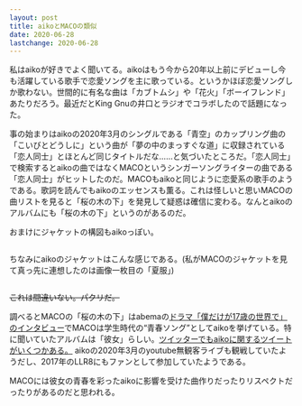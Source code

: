 ```yaml
---
layout: post
title: aikoとMACOの類似
date: 2020-06-28
lastchange: 2020-06-28
---
```


私はaikoが好きでよく聞いてる。aikoはもう今から20年以上前にデビューし今も活躍している歌手で恋愛ソングを主に歌っている。というかほぼ恋愛ソングしか歌わない。世間的に有名な曲は「カブトムシ」や「花火」「ボーイフレンド」あたりだろう。最近だとKing Gnuの井口とラジオでコラボしたので話題になった。

事の始まりはaikoの2020年3月のシングルである「青空」のカップリング曲の「こいびとどうしに」という曲が「夢の中のまっすぐな道」に収録されている「恋人同士」とほとんど同じタイトルだな……と気づいたところだ。「恋人同士」で検索するとaikoの曲ではなくMACOというシンガーソングライターの曲である「恋人同士」がヒットしたのだ。MACOもaikoと同じように恋愛系の歌手のようである。歌詞を読んでもaikoのエッセンスも薫る。これは怪しいと思いMACOの曲リストを見ると「桜の木の下」を発見して疑惑は確信に変わる。なんとaikoのアルバムにも「桜の木の下」というのがあるのだ。

おまけにジャケットの構図もaikoっぽい。

  <div class="row img-padding row-bottom">
    <div class="col-lg-4 col-sm-6">
      <img src="https://i.imgur.com/JTKFuLS.png" alt="" class="img-fluid">
    </div>
  </div>

ちなみにaikoのジャケットはこんな感じである。(私がMACOのジャケットを見て真っ先に連想したのは画像一枚目の「夏服」)

  <div class="row img-padding row-bottom">
    <div class="col-lg-4 col-sm-6">
      <img src="https://i.imgur.com/Cc2kd6x.png" class="img-fluid" alt="">
    </div>
    <div class="col-lg-4 col-sm-6">
      <img  src="https://i.imgur.com/CmoDoig.png" class="img-fluid" alt="">
    </div>
    <div class="col-lg-4">
    </div>
  </div>

~~これは間違いない。パクリだ。~~

調べるとMACOの「桜の木の下」はabemaの[ドラマ「僕だけが17歳の世界で」のインタビュー](https://natalie.mu/music/pp/maco02/page/3)でMACOは学生時代の“青春ソング”としてaikoを挙げている。特に聞いていたアルバムは「彼女」らしい。[ツイッターでもaikoに関するツイートがいくつかある。](https://twitter.com/search?q=from%3A%40maco_opc%20aiko&src=typed_query&f=live) aikoの2020年3月のyoutube無観客ライブも観戦していたようだし、2017年のLLR8にもファンとして参加していたようである。

MACOには彼女の青春を彩ったaikoに影響を受けた曲作りだったりリスペクトだったりがあるのだと思われる。